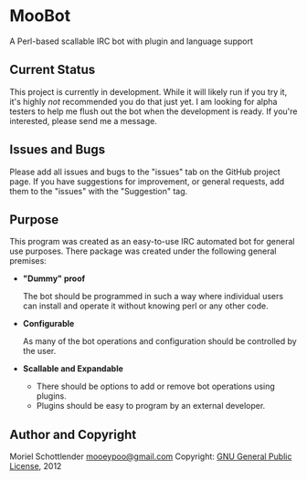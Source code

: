 # MooBot
A Perl-based scallable IRC bot with plugin and language support

## Current Status
This project is currently in development. While it will likely run if you try it, it's highly *not* recommended you do that just yet.
I am looking for alpha testers to help me flush out the bot when the development is ready. If you're interested, please send me a message.

## Issues and Bugs
Please add all issues and bugs to the "issues" tab on the GitHub project page.
If you have suggestions for improvement, or general requests, add them to the "issues" with the "Suggestion" tag.

## Purpose
This program was created as an easy-to-use IRC automated bot for general use purposes. There package was created under the following general premises:

*  **"Dummy" proof**
   
   The bot should be programmed in such a way where individual users can install and operate it without knowing perl or any other code.
*  **Configurable**
   
    As many of the bot operations and configuration should be controlled by the user.
*  **Scallable and Expandable**

   * There should be options to add or remove bot operations using plugins.
   * Plugins should be easy to program by an external developer.


## Author and Copyright
Moriel Schottlender
mooeypoo@gmail.com
Copyright: [GNU General Public License](http://www.gnu.org/licenses/gpl.txt), 2012
